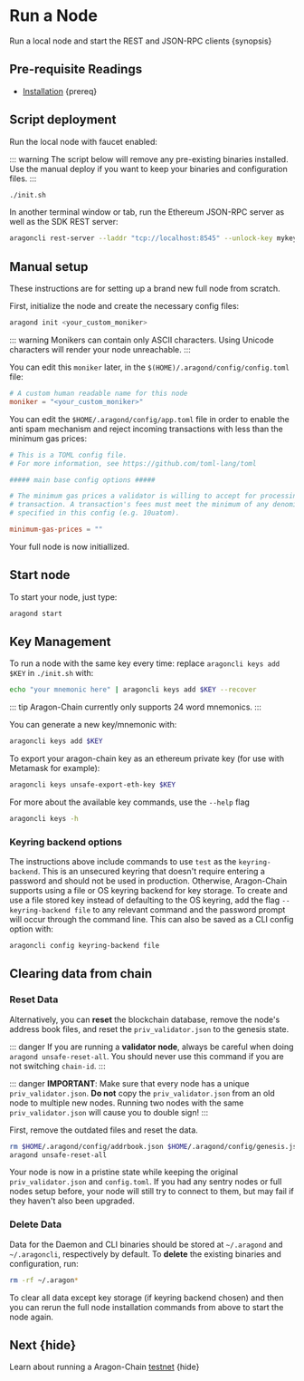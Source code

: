 <!--
order: 2
-->

# Run a Node

Run a local node and start the REST and JSON-RPC clients {synopsis}

## Pre-requisite Readings

- [Installation](./installation.md) {prereq}

## Script deployment

Run the local node with faucet enabled:

::: warning
The script below will remove any pre-existing binaries installed. Use the manual deploy if you want
to keep your binaries and configuration files.
:::

```bash
./init.sh
```

In another terminal window or tab, run the Ethereum JSON-RPC server as well as the SDK REST server:

```bash
aragoncli rest-server --laddr "tcp://localhost:8545" --unlock-key mykey --chain-id 8
```

## Manual setup

These instructions are for setting up a brand new full node from scratch.

First, initialize the node and create the necessary config files:

```bash
aragond init <your_custom_moniker>
```

::: warning
Monikers can contain only ASCII characters. Using Unicode characters will render your node unreachable.
:::

You can edit this `moniker` later, in the `$(HOME)/.aragond/config/config.toml` file:

```toml
# A custom human readable name for this node
moniker = "<your_custom_moniker>"
```

You can edit the `$HOME/.aragond/config/app.toml` file in order to enable the anti spam mechanism and reject incoming transactions with less than the minimum gas prices:

```toml
# This is a TOML config file.
# For more information, see https://github.com/toml-lang/toml

##### main base config options #####

# The minimum gas prices a validator is willing to accept for processing a
# transaction. A transaction's fees must meet the minimum of any denomination
# specified in this config (e.g. 10uatom).

minimum-gas-prices = ""
```

Your full node is now initiallized.

## Start node

To start your node, just type:

```bash
aragond start
```

## Key Management

To run a node with the same key every time: replace `aragoncli keys add $KEY` in `./init.sh` with:

```bash
echo "your mnemonic here" | aragoncli keys add $KEY --recover
```

::: tip Aragon-Chain currently only supports 24 word mnemonics.
:::

You can generate a new key/mnemonic with:

```bash
aragoncli keys add $KEY
```

To export your aragon-chain key as an ethereum private key (for use with Metamask for example):

```bash
aragoncli keys unsafe-export-eth-key $KEY
```

For more about the available key commands, use the `--help` flag

```bash
aragoncli keys -h
```

### Keyring backend options

The instructions above include commands to use `test` as the `keyring-backend`. This is an unsecured
keyring that doesn't require entering a password and should not be used in production. Otherwise,
Aragon-Chain supports using a file or OS keyring backend for key storage. To create and use a file
stored key instead of defaulting to the OS keyring, add the flag `--keyring-backend file` to any
relevant command and the password prompt will occur through the command line. This can also be saved
as a CLI config option with:

```bash
aragoncli config keyring-backend file
```

## Clearing data from chain

### Reset Data

Alternatively, you can **reset** the blockchain database, remove the node's address book files, and reset the `priv_validator.json` to the genesis state.

::: danger
If you are running a **validator node**, always be careful when doing `aragond unsafe-reset-all`. You should never use this command if you are not switching `chain-id`.
:::

::: danger
**IMPORTANT**: Make sure that every node has a unique `priv_validator.json`. **Do not** copy the `priv_validator.json` from an old node to multiple new nodes. Running two nodes with the same `priv_validator.json` will cause you to double sign!
:::

First, remove the outdated files and reset the data.

```bash
rm $HOME/.aragond/config/addrbook.json $HOME/.aragond/config/genesis.json
aragond unsafe-reset-all
```

Your node is now in a pristine state while keeping the original `priv_validator.json` and `config.toml`. If you had any sentry nodes or full nodes setup before, your node will still try to connect to them, but may fail if they haven't also been upgraded.

### Delete Data

Data for the Daemon and CLI binaries should be stored at `~/.aragond` and `~/.aragoncli`, respectively by default. To **delete** the existing binaries and configuration, run:

```bash
rm -rf ~/.aragon*
```

To clear all data except key storage (if keyring backend chosen) and then you can rerun the full node installation commands from above to start the node again.

## Next {hide}

Learn about running a Aragon-Chain [testnet](./testnet.md) {hide}

